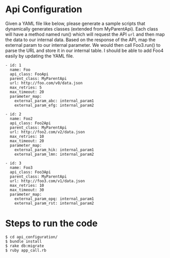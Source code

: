 # Api Configuration

Given a YAML file like below, please generate a sample scripts that dynamically generates classes (extended from MyParentApi).  Each class will have a method named run() which will request the API `url` and then map the data to our internal data.  Based on the response of the API, map the external param to our internal parameter.  We would then call Foo3.run() to parse the URL and store it in our internal table.  I should be able to add Foo4 easily by updating the YAML file.

```
- id: 1
  name: Foo
  api_class: FooApi
  parent_class: MyParentApi
  url: http://foo.com/v0/data.json
  max_retries: 5
  max_timeout: 20
  parameter_map:
    external_param_abc: internal_param1
    external_param_efg: internal_param2
 
- id: 2
  name: Foo2
  api_class: Foo2Api
  parent_class: MyParentApi
  url: http://foo2.com/v2/data.json
  max_retries: 10
  max_timeout: 20
  parameter_map:
    external_param_hik: internal_param1
    external_param_lmn: internal_param2

- id: 3
  name: Foo3
  api_class: Foo3Api
  parent_class: MyParentApi
  url: http://foo3.com/v1/data.json
  max_retries: 10
  max_timeout: 30
  parameter_map:
    external_param_opq: internal_param1
    external_param_rst: internal_param2
```

# Steps to run the code
```
$ cd api_configuration/
$ bundle install
$ rake db:migrate
$ ruby app_call.rb
```


